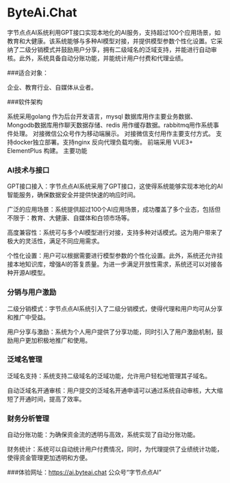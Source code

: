 
# ByteAi.Chat


字节点点AI系统利用GPT接口实现本地化的AI服务，支持超过100个应用场景，如教育和大健康。该系统能够与多种AI模型对接，并提供模型参数个性化设置。它采纳了二级分销模式并鼓励用户分享，拥有二级域名的泛域支持，并能进行自动审核。此外，系统具备自动分账功能，并能统计用户付费和代理业绩。

###适合对象：

企业、教育行业、自媒体从业者。

###软件架构

系统采用golang 作为后台开发语言，mysql 数据库用作主要业务数据、Mongodb数据库用作聊天数据存储、redis 用作缓存数据。rabbitmq用作系统事件处理。
对接微信公众号作为移动端展示。
对接微信支付用作主要支付方式。
支持docker独立部署。支持nginx 反向代理负载均衡。
前端采用 VUE3+ ElementPlus 构建。
主要功能

### AI技术与接口

GPT接口接入：字节点点AI系统采用了GPT接口，这使得系统能够实现本地化的AI智能服务，确保数据安全并提供快速的响应时间。

广泛的应用场景：系统提供超过100个AI应用场景，成功覆盖了多个业态，包括但不限于：教育、大健康、自媒体和白领市场等。

高度兼容性：系统可与多个AI模型进行对接，支持多种对话模式。这为用户带来了极大的灵活性，满足不同应用需求。

个性化设置：用户可以根据需要进行模型参数的个性化设置。此外，系统还允许挂接本地知识库，增强AI的答复质量。为进一步满足开放性需求，系统还可以对接各种开源AI模型。

### 分销与用户激励

二级分销模式：字节点点AI系统引入了二级分销模式，使得代理和用户均可从分享和推广中受益。

用户分享与激励：系统为个人用户提供了分享功能，同时引入了用户激励机制，鼓励用户更加积极地推广和使用。

### 泛域名管理

泛域名支持：系统支持二级域名的泛域功能，允许用户轻松地管理其子域名。

自动泛域名开通审核：用户提交的泛域名开通申请可以通过系统自动审核，大大缩短了开通时间，提高了效率。

### 财务分析管理

自动分账功能：为确保资金流的透明与高效，系统实现了自动分账功能。

财务统计：系统可以自动统计用户付费情况，同时，为代理提供了业绩统计功能，使得资金管理更加透明和方便。

###体验网址：https://ai.byteai.chat 公众号“字节点点AI”
